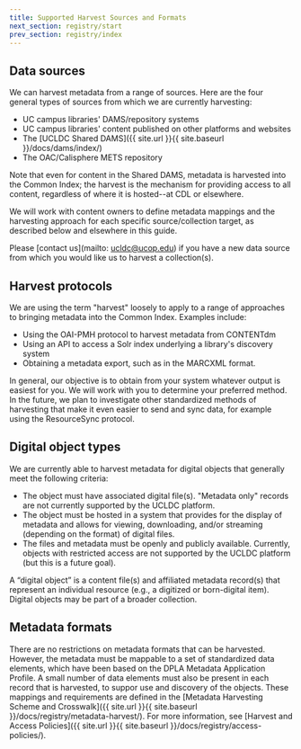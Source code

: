 ```yaml
---
title: Supported Harvest Sources and Formats
next_section: registry/start
prev_section: registry/index
---
```


## Data sources
We can harvest metadata from a range of sources. Here are the four general types of sources from which we are currently harvesting:

- UC campus libraries' DAMS/repository systems
- UC campus libraries' content published on other platforms and websites
- The [UCLDC Shared DAMS]({{ site.url }}{{ site.baseurl }}/docs/dams/index/)
- The OAC/Calisphere METS repository

Note that even for content in the Shared DAMS, metadata is harvested into the Common Index; the harvest is the mechanism for providing access to all content, regardless of where it is hosted--at CDL or elsewhere.

We will work with content owners to define metadata mappings and the harvesting approach for each specific source/collection target, as described below and elsewhere in this guide.

Please [contact us](mailto: ucldc@ucop.edu) if you have a new data source from which you would like us to harvest a collection(s).

## Harvest protocols
We are using the term "harvest" loosely to apply to a range of approaches to bringing metadata into the Common Index. Examples include:

- Using the OAI-PMH protocol to harvest metadata from CONTENTdm
- Using an API to access a Solr index underlying a library's discovery system 
- Obtaining a metadata export, such as in the MARCXML format.

In general, our objective is to obtain from your system whatever output is easiest for you. We will work with you to determine your preferred method. In the future, we plan to investigate other standardized methods of harvesting that make it even easier to send and sync data, for example using the ResourceSync protocol. 

## Digital object types
We are currently able to harvest metadata for digital objects that generally meet the following criteria:

- The object must have associated digital file(s). "Metadata only" records are not currently supported by the UCLDC platform.
- The object must be hosted in a system that provides for the display of metadata and allows for viewing, downloading, and/or streaming (depending on the format) of digital files.
- The files and metadata must be openly and publicly available. Currently, objects with restricted access are not supported by the UCLDC platform (but this is a future goal).

<div class="note"><p>A “digital object” is a content file(s) and affiliated metadata record(s) that represent an individual resource (e.g., a digitized or born-digital item).  Digital objects may be part of a broader collection.</p></div>

## Metadata formats
There are no restrictions on metadata formats that can be harvested.  However, the metadata must be mappable to a set of standardized data elements, which have been based on the DPLA Metadata Application Profile. A small number of data elements must also be present in each record that is harvested, to suppor use and discovery of the objects. These mappings and requirements are defined in the [Metadata Harvesting Scheme and Crosswalk]({{ site.url }}{{ site.baseurl }}/docs/registry/metadata-harvest/). For more information, see [Harvest and Access Policies]({{ site.url }}{{ site.baseurl }}/docs/registry/access-policies/).
